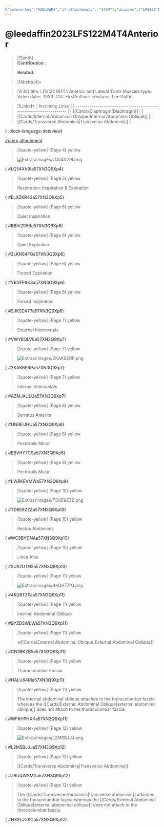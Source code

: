 ```yaml
---
{"zotero-key":"VZWLQWR8","zt-attachments":["1429"],"aliases":["LFS122 M4T4 Anterior and Lateral Trunk Muscles"],"keywords":null,"FirstAuthor":"[[ Lee Daffin]]","tags":["source/video","Uni/LFS122"],"dg-publish":true,"permalink":"/sources/leedaffin2023-lfs-122-m4-t4-anterior/","dgPassFrontmatter":true}
---
```


# @leedaffin2023LFS122M4T4Anterior

>[!Synth]  
>**Contribution**::  
>  
>**Related**:: 
>  

> [!Abstract]+
> 

> [!Info]
> title: LFS122 M4T4 Anterior and Lateral Trunk Muscles
> type:: Video 
> date:: 2023
> DOI:: 
> FirstAuthor:: 
> creators:: Lee Daffin

> [!Links]+
>  | Incoming Links                                                      |
> | ------------------------------------------------------------------- |
> | [[Cards/Diaphragm\|Diaphragm]]                                   |
> | [[Cards/Internal Abdominal Oblique\|Internal Abdominal Oblique]] |
> | [[Cards/Transverse Abdominis\|Transverse Abdominis]]             |
> 
{ .block-language-dataview}


[Zotero](zotero://select/library/items/VZWLQWR8) [attachment](file:///Users/nathanmaxwell/Zotero/storage/57XN3Q9X/-LFS122M4T4AnteriorLateral.pdf)

> [!quote-yellow] (Page 4) yellow
> 
> ![Extras/Images/LQ54XV9I.png](/img/user/Extras/Images/LQ54XV9I.png)
>
{ #LQ54XV9Ia57XN3Q9Xp4}


> [!quote-yellow] (Page 5) yellow
> 
> Respiration: Inspiration & Expiration
>
{ #ELXZKR43a57XN3Q9Xp5}


> [!quote-yellow] (Page 6) yellow
> 
> Quiet Inspiration
>
{ #BBIVZ95Ba57XN3Q9Xp6}


> [!quote-yellow] (Page 6) yellow
> 
> Quiet Expiration
>
{ #2LKN94FGa57XN3Q9Xp6}


> [!quote-yellow] (Page 6) yellow
> 
> Forced Expiration
>
{ #Y6DFP9K3a57XN3Q9Xp6}


> [!quote-yellow] (Page 6) yellow
> 
> Forced Inspiration
>
{ #SJKSDX77a57XN3Q9Xp6}


> [!quote-yellow] (Page 7) yellow
> 
> External Intercostals
>
{ #VWYBQLVEa57XN3Q9Xp7}


> [!quote-yellow] (Page 7) yellow
> 
> ![Extras/Images/2KAKBERP.png](/img/user/Extras/Images/2KAKBERP.png)
>
{ #2KAKBERPa57XN3Q9Xp7}


> [!quote-yellow] (Page 7) yellow
> 
> Internal Intercostals
>
{ #AZMJAULUa57XN3Q9Xp7}


> [!quote-yellow] (Page 8) yellow
> 
> Serratus Anterior
>
{ #UNREIJHUa57XN3Q9Xp8}


> [!quote-yellow] (Page 8) yellow
> 
> Pectoralis Minor
>
{ #EBVHY7CSa57XN3Q9Xp8}


> [!quote-yellow] (Page 8) yellow
> 
> Pectoralis Major
>
{ #LWRKEVMWa57XN3Q9Xp8}


> [!quote-yellow] (Page 10) yellow
> 
> ![Extras/Images/TD6E9ZZZ.png](/img/user/Extras/Images/TD6E9ZZZ.png)
>
{ #TD6E9ZZZa57XN3Q9Xp10}


> [!quote-yellow] (Page 10) yellow
> 
> Rectus Abdominis
>
{ #WC8BYDNAa57XN3Q9Xp10}


> [!quote-yellow] (Page 10) yellow
> 
> Linea Alba
>
{ #2US2DTN2a57XN3Q9Xp10}


> [!quote-yellow] (Page 11) yellow
> 
> ![Extras/Images/4KQ8TZPJ.png](/img/user/Extras/Images/4KQ8TZPJ.png)
>
{ #4KQ8TZPJa57XN3Q9Xp11}


> [!quote-yellow] (Page 11) yellow
> 
> Internal Abdominal Oblique
>
{ #9YZDSWLWa57XN3Q9Xp11}


> [!quote-yellow] (Page 11) yellow
> 
> w[[Cards/External Abdominal Oblique\|External Abdominal Oblique]]
>
{ #CN38KZB5a57XN3Q9Xp11}


> [!quote-yellow] (Page 11) yellow
> 
> Thoracolumbar Fascia
>
{ #HALU64RIa57XN3Q9Xp11}


> [!quote-yellow] (Page 11) yellow
> 
> The internal abdominal oblique attaches to the thoracolumbar fascia whereas the [[Cards/External Abdominal Oblique\|external abdominal oblique]] does not attach to the thoracolumbar fascia.
>
{ #WFKHPHXKa57XN3Q9Xp11}


> [!quote-yellow] (Page 12) yellow
> 
> ![Extras/Images/L2MSBJJJ.png](/img/user/Extras/Images/L2MSBJJJ.png)
>
{ #L2MSBJJJa57XN3Q9Xp12}


> [!quote-yellow] (Page 12) yellow
> 
> [[Cards/Transverse Abdominis\|Transverse Abdominis]]
>
{ #Z9UQWSMGa57XN3Q9Xp12}


> [!quote-yellow] (Page 12) yellow
> 
> The [[Cards/Transverse Abdominis\|transverse abdominis]] attaches to the thoracolumbar fascia whereas the [[Cards/External Abdominal Oblique\|external abdominal oblique]] does not attach to the thoracolumbar fascia.
>
{ #HXSLJGKCa57XN3Q9Xp12}


